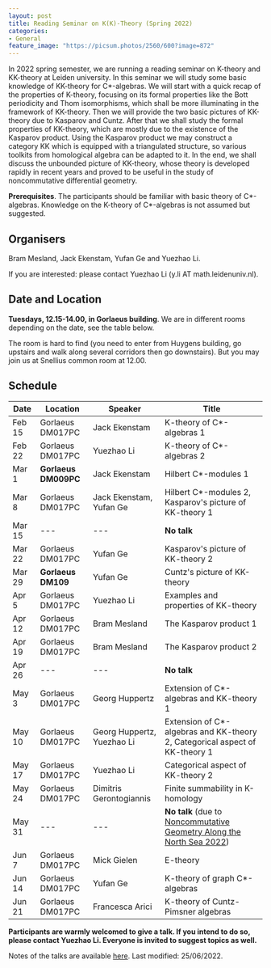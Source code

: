```yaml
---
layout: post
title: Reading Seminar on K(K)-Theory (Spring 2022)
categories:
- General
feature_image: "https://picsum.photos/2560/600?image=872"
---
```


In 2022 spring semester, we are running a reading seminar on K-theory and KK-theory at Leiden university. In this seminar we will study some basic knowledge of KK-theory for C\*-algebras. We will start with a quick recap of the properties of K-theory, focusing on its formal properties like the Bott periodicity and Thom isomorphisms, which shall be more illuminating in the framework of KK-theory. Then we will provide the two basic pictures of KK-theory due to Kasparov and Cuntz. After that we shall study the formal properties of KK-theory, which are mostly due to the existence of the Kasparov product. Using the Kasparov product we may construct a category KK which is equipped with a triangulated structure, so various toolkits from homological algebra can be adapted to it. In the end, we shall discuss the unbounded picture of KK-theory, whose theory is developed rapidly in recent years and proved to be useful in the study of noncommutative differential geometry.

**Prerequisites**. The participants should be familiar with basic theory of C\*-algebras. Knowledge on the K-theory of C\*-algebras is not assumed but suggested.

## Organisers

Bram Mesland, Jack Ekenstam, Yufan Ge and Yuezhao Li.

If you are interested: please contact Yuezhao Li (y.li AT math.leidenuniv.nl).

## Date and Location

**Tuesdays, 12.15-14.00, in Gorlaeus building**. We are in different rooms depending on the date, see the table below.

The room is hard to find (you need to enter from Huygens building, go upstairs and walk along several corridors then go downstairs). But you may join us at Snellius common room at 12.00.

## Schedule

| Date   | Location             | Speaker                    | Title                                                        |
| ------ | -------------------- | -------------------------- | ------------------------------------------------------------ |
| Feb 15 | Gorlaeus  DM017PC    | Jack Ekenstam              | K-theory of C*-algebras 1                                    |
| Feb 22 | Gorlaeus DM017PC     | Yuezhao Li                 | K-theory of C*-algebras 2                                    |
| Mar 1  | **Gorlaeus DM009PC** | Jack Ekenstam              | Hilbert C\*-modules 1                                        |
| Mar 8  | Gorlaeus DM017PC     | Jack Ekenstam, Yufan Ge    | Hilbert C\*-modules 2, Kasparov's picture of KK-theory 1     |
| Mar 15 | ---                  | ---                        | **No talk**                                                  |
| Mar 22 | Gorlaeus DM017PC     | Yufan Ge                   | Kasparov's picture of KK-theory 2                            |
| Mar 29 | **Gorlaeus DM109**   | Yufan Ge                   | Cuntz's picture of KK-theory                                 |
| Apr 5  | Gorlaeus DM017PC     | Yuezhao Li                 | Examples and properties of KK-theory                         |
| Apr 12 | Gorlaeus DM017PC     | Bram Mesland               | The Kasparov product 1                                       |
| Apr 19 | Gorlaeus  DM017PC    | Bram Mesland               | The Kasparov product 2                                       |
| Apr 26 | ---                  | ---                        | **No talk**                                                  |
| May 3  | Gorlaeus DM017PC     | Georg Huppertz             | Extension of C\*-algebras and KK-theory 1                    |
| May 10 | Gorlaeus DM017PC     | Georg Huppertz, Yuezhao Li | Extension of C\*-algebras and KK-theory 2, Categorical aspect of KK-theory 1 |
| May 17 | Gorlaeus DM017PC     | Yuezhao Li                 | Categorical aspect of KK-theory 2                            |
| May 24 | Gorlaeus DM017PC     | Dimitris Gerontogiannis    | Finite summability in K-homology                             |
| May 31 | ---                  | ---                        | **No talk** (due to [Noncommutative Geometry Along the North Sea 2022](https://www.lorentzcenter.nl/noncommutative-geometry-along-the-north-sea-2022.html)) |
| Jun 7  | Gorlaeus DM017PC     | Mick Gielen                | E-theory                                                     |
| Jun 14 | Gorlaeus DM017PC     | Yufan Ge                   | K-theory of graph C\*-algebras                               |
| Jun 21 | Gorlaeus DM017PC     | Francesca Arici            | K-theory of Cuntz-Pimsner algebras                           |

**Participants are warmly welcomed to give a talk. If you intend to do so, please contact Yuezhao Li. Everyone is invited to suggest topics as well.**

Notes of the talks are available [here](kk_note.pdf). Last modified: 25/06/2022.
